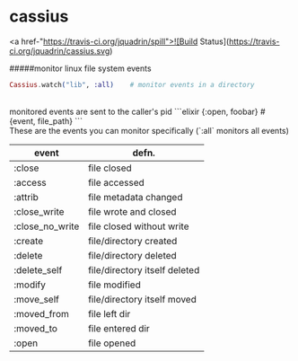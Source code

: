 cassius
=======
<a href-"https://travis-ci.org/jquadrin/spill">![Build Status](https://travis-ci.org/jquadrin/cassius.svg)</a>

#####monitor linux file system events
<br/>
```elixir
Cassius.watch("lib", :all)    # monitor events in a directory
```
<br/>
monitored events are sent to the caller's pid
```elixir
{:open, foobar}               #  {event, file_path} 
```
<br/>
These are the events you can monitor specifically (`:all` monitors all events)

| event			                | defn.                         |
|---------------------------|-------------------------------|
| :close			    			    | file closed                   |
| :access			    			    | file accessed                 |
| :attrib			  			      | file metadata changed         |
| :close_write				    	| file wrote and closed         |
| :close_no_write			      | file closed without write     |
| :create				    		    | file/directory created        |
| :delete						        | file/directory deleted        |
| :delete_self			    		| file/directory itself deleted |
| :modify			  			      | file modified                 |
| :move_self					      | file/directory itself moved   |
| :moved_from					      | file left dir                 |
| :moved_to					        | file entered dir              |
| :open			  			        | file opened                   |
